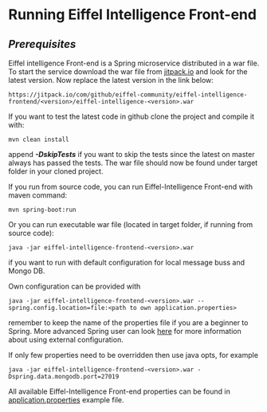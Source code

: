 # Running Eiffel Intelligence Front-end

## _Prerequisites_

Eiffel intelligence Front-end is a Spring microservice distributed in a war file. To start
the service download the war file from
[jitpack.io](https://jitpack.io/#eiffel-community/eiffel-intelligence-frontend) and look for the
latest version. Now replace the latest version in the link below:

    https://jitpack.io/com/github/eiffel-community/eiffel-intelligence-frontend/<version>/eiffel-intelligence-<version>.war

If you want to test the latest code in github clone the project and compile it
with:

    mvn clean install

append **_-DskipTests_** if you want to skip the tests since the latest on
master always has passed the tests. The war file should now be found under
target folder in your cloned project.

If you run from source code, you can run Eiffel-Intelligence Front-end with maven command:

    mvn spring-boot:run

Or you can run executable war file (located in target folder, if running from source code):

    java -jar eiffel-intelligence-frontend-<version>.war

if you want to run with default configuration for local message buss and
Mongo DB.

Own configuration can be provided with

    java -jar eiffel-intelligence-frontend-<version>.war --spring.config.location=file:<path to own application.properties>

remember to keep the name of the properties file if you are a beginner to
Spring. More advanced Spring user can look [here](https://docs.spring.io/spring-boot/docs/current/reference/html/boot-features-external-config.html)
for more information about using external configuration.

If only few properties need to be overridden then use java opts, for example

    java -jar eiffel-intelligence-frontend-<version>.war -Dspring.data.mongodb.port=27019

All available Eiffel-Intelligence Front-end properties can be found in [application.properties](https://github.com/Ericsson/eiffel-intelligence-frontend/blob/master/src/main/resources/application.properties) example file.
